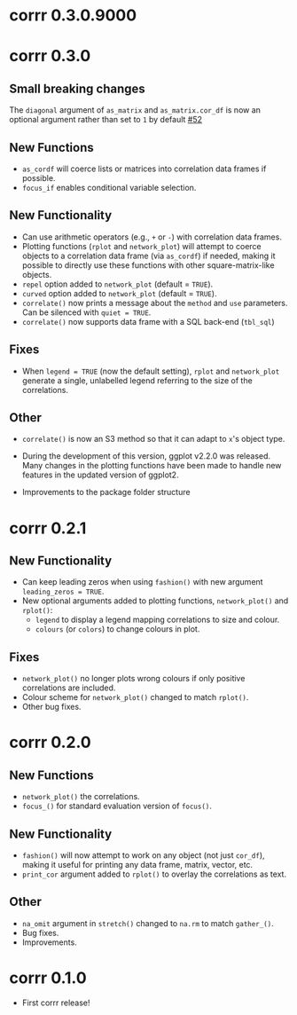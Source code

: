 # corrr 0.3.0.9000



# corrr 0.3.0

## Small breaking changes

The `diagonal` argument of `as_matrix` and `as_matrix.cor_df` is now an optional argument rather than set to `1` by default [#52](https://github.com/drsimonj/corrr/issues/52)

## New Functions

- `as_cordf` will coerce lists or matrices into correlation data frames if possible.
- `focus_if` enables conditional variable selection.

## New Functionality

- Can use arithmetic operators (e.g., `+` or `-`) with correlation data frames.
- Plotting functions (`rplot` and `network_plot`) will attempt to coerce objects to a correlation data frame (via `as_cordf`) if needed, making it possible to directly use these functions with other square-matrix-like objects.
- `repel` option added to `network_plot` (default = `TRUE`).
- `curved` option added to `network_plot` (default = `TRUE`).
- `correlate()` now prints a message about the `method` and `use` parameters. Can be silenced with `quiet = TRUE`.
- `correlate()` now supports data frame with a SQL back-end (`tbl_sql`)

## Fixes

- When `legend = TRUE` (now the default setting), `rplot` and `network_plot` generate a single, unlabelled legend referring to the size of the correlations.

## Other

- `correlate()` is now an S3 method so that it can adapt to `x`'s object type.

- During the development of this version, ggplot v2.2.0 was released. Many changes in the plotting functions have been made to handle new features in the updated version of ggplot2.

- Improvements to the package folder structure

# corrr 0.2.1

## New Functionality

- Can keep leading zeros when using `fashion()` with new argument `leading_zeros = TRUE`.
- New optional arguments added to plotting functions, `network_plot()` and `rplot()`:
  - `legend` to display a legend mapping correlations to size and colour.
  - `colours` (or `colors`) to change colours in plot.

## Fixes

- `network_plot()` no longer plots wrong colours if only positive correlations are included.
- Colour scheme for `network_plot()` changed to match `rplot()`.
- Other bug fixes.

# corrr 0.2.0

## New Functions

- `network_plot()` the correlations.
- `focus_()` for standard evaluation version of `focus()`.

## New Functionality

- `fashion()` will now attempt to work on any object (not just `cor_df`), making it useful for printing any data frame, matrix, vector, etc.
- `print_cor` argument added to `rplot()` to overlay the correlations as text.

## Other

- `na_omit` argument in `stretch()` changed to `na.rm` to match `gather_()`.
- Bug fixes.
- Improvements.

# corrr 0.1.0

- First corrr release!
